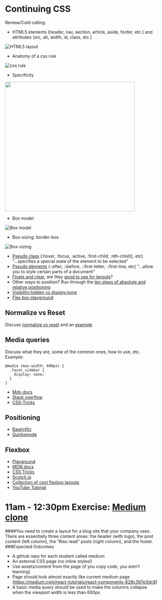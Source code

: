 # Continuing CSS

Review/Cold calling:

- HTML5 elements (header, nav, section, article, aside, footer, etc.) and attributes (src, alt, width, id, class, etc.)

![HTML5 layout](http://www.w3schools.com/html/img_sem_elements.gif)

- Anatomy of a css rule

![css rule](http://www.w3schools.com/css/selector.gif)

- Specificity

<img src="https://3oil7x2swx3d30yjgq23wmyu-wpengine.netdna-ssl.com/wp-content/uploads/2015/05/specificity1.png" width="425px">

- Box model

![Box model](https://encrypted-tbn1.gstatic.com/images?q=tbn:ANd9GcQX1kvmTsfO6QJuWZwpnXUjyhNCW1SJDXDsnjsw7cFMYRuJVwb1)

- Box-sizing: border-box

![Box-sizing](http://bcfedigitalmedia.com/wordpress/wp-content/uploads/2015/11/box-sizing-property.jpg)

- [Pseudo class](https://developer.mozilla.org/en-US/docs/Web/CSS/pseudo-classes) (:hover, :focus, :active, :first-child, :nth-child(), etc)
"...specifies a special state of the element to be selected"
- [Pseudo elements](https://developer.mozilla.org/en-US/docs/Web/CSS/Pseudo-elements) (::after, ::before, ::first-letter, ::first-line, etc)
"...allow you to style certain parts of a document"
- [Floats and clear](https://css-tricks.com/all-about-floats/), are they [good to use for layouts](http://stackoverflow.com/questions/9776840/are-floats-bad-what-should-be-used-in-its-place)?
- Other ways to position? Run through the [ten steps of absolute and relative positioning](http://www.barelyfitz.com/screencast/html-training/css/positioning/)
- [Visibility:hidden vs display:none](http://stackoverflow.com/questions/133051/what-is-the-difference-between-visibilityhidden-and-displaynone)
- [Flex box playground](http://demo.agektmr.com/flexbox/)

## Normalize vs Reset
Discuss [normalize vs reset](http://stackoverflow.com/questions/6887336/what-is-the-difference-between-normalize-css-and-reset-css) and an [example](http://codepen.io/zachwolf/details/bdZMZj)

## Media queries
Discuss what they are, some of the common ones, how to use, etc.
Example:
```
@media (max-width: 600px) {
  .facet_sidebar {
    display: none;
  }
}
 ```
 
- [Mdn docs](https://developer.mozilla.org/en-US/docs/Web/CSS/Media_Queries/Using_media_queries)
- [Stack overflow](http://stackoverflow.com/questions/16647380/max-width-vs-min-width)
- [CSS-Tricks](https://css-tricks.com/snippets/css/media-queries-for-standard-devices/)

## Positioning
- [Barelyfitz](http://www.barelyfitz.com/screencast/html-training/css/positioning/)
- [Quirksmode](http://quirksmode.org/css/css2/position.html)

## Flexbox
- [Playground](http://demo.agektmr.com/flexbox/)
- [MDN docs](https://developer.mozilla.org/en-US/docs/Web/CSS/CSS_Flexible_Box_Layout/Using_CSS_flexible_boxes)
- [CSS Tricks](https://css-tricks.com/snippets/css/a-guide-to-flexbox/)
- [Scotch.io](https://scotch.io/tutorials/a-visual-guide-to-css3-flexbox-properties)
- [Collection of cool flexbox layouts](http://codepen.io/collection/KegmA/)
- [YouTube Tutorial](https://www.youtube.com/watch?v=G7EIAgfkhmg)

# 11am - 12:30pm Exercise: [Medium clone](https://medium.com/react-tutorials/react-components-828c397e3dc8#.hfq63kllb)
####You need to create a layout for a blog site that your company uses. There are essentially three content areas: the header (with logo), the post content (left column), the “Also read” posts (right column), and the footer.
###Expected Outcomes
- A github repo for each student called medium
- An external CSS page (no inline styles!)
- Use assets/content from the page (if you copy code, you aren’t learning)
- Page should look almost exactly like current medium page (https://medium.com/react-tutorials/react-components-828c397e3dc8)
- A basic media query should be used to make the columns collapse when the viewport width is less than 600px



